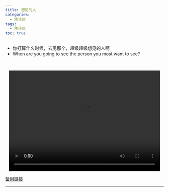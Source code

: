 ```yaml
---
title: 想见的人
categories:
  - 陈诗远
tags:
  - 陈诗远
toc: true 
---
```


- 你打算什么时候，去见那个，超级超级想见的人啊
- When are you going to see the person you most want to see?

 

<p style="text-align:center">
   <video width="480" height="320" controls>
       <source src="/video/csy/1.mp4">
   </video>
</p>
 <p><a href="/video/csy/1.mp4">备用链接</a></p>
 
---





